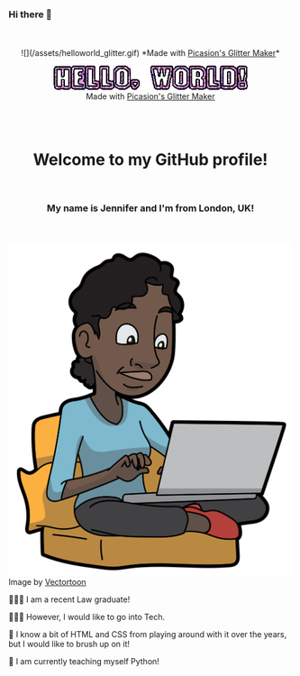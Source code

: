 ### Hi there 👋

<!--
**2kjen/2kjen** is a ✨ _special_ ✨ repository because its `README.md` (this file) appears on your GitHub profile.

Here are some ideas to get you started:

- 🔭 I’m currently working on ...
- 🌱 I’m currently learning ...
- 👯 I’m looking to collaborate on ...
- 🤔 I’m looking for help with ...
- 💬 Ask me about ...
- 📫 How to reach me: ...
- 😄 Pronouns: ...
- ⚡ Fun fact: ...
-->

<!-- "Hello, World!" in purple, glittery text -->
<div align="center">
    <br>
    <br>
    ![](/assets/helloworld_glitter.gif)
    *Made with <a href="https://picasion.com/glitter-maker/">Picasion's Glitter Maker</a>*
    <figure>
      <img src="/assets/helloworld_glitter.gif"/>
      <figcaption>Made with <a href="https://picasion.com/glitter-maker/">Picasion's Glitter Maker</a></figcaption>
    </figure>
    <br>
    <br>
</div>

<!-- Introducing myself -->
<div align="center">
    <h1>Welcome to my GitHub profile!</h1>
    <br>
    <h3>My name is Jennifer and I'm from London, UK!</h3>
    <br>
    <br>
</div>

<!-- Why I'm Here -->
<div>
    <img src="/assets/black_woman_laptop.png"/>
        <figcaption> Image by <a href="https://commons.wikimedia.org/wikiFile:Cartoon_Black_Woman_Using_A_Laptop_At_Home.svg">Vectortoon</a><figcaption>
    </figure>
    <p> 👩🏾‍🎓 I am a recent Law graduate! </p>
    <p> 👩🏿‍💻 However, I would like to go into Tech. </p>
    <p> 🎨 I know a bit of HTML and CSS from playing around with it over the years, but I would like to brush up on it!</p>
    <p> 🐍 I am currently teaching myself Python! </p>
</div>
